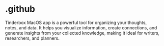 # .github
Tinderbox MacOS app is a powerful tool for organizing your thoughts, notes, and data. It helps you visualize information, create connections, and generate insights from your collected knowledge, making it ideal for writers, researchers, and planners.
